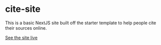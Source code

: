 # cite-site

This is a basic NextJS site built off the starter template to help people cite their sources online.

[See the site live](https://citeyoursourcesfor.me/)
